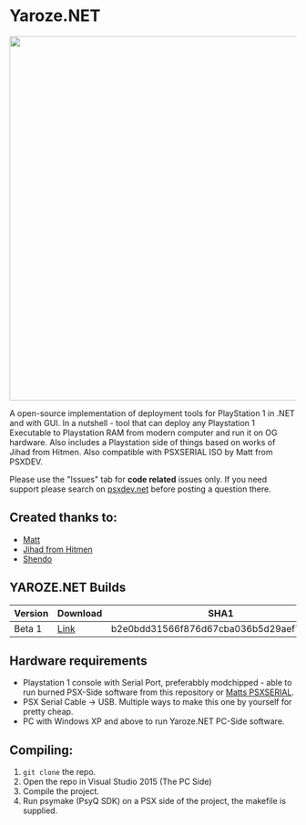 # Yaroze.NET
<img src="https://cloud.githubusercontent.com/assets/441290/22619563/325d6db0-eaf7-11e6-803e-6f9022187b8e.jpg" width="640" width="480">

A open-source implementation of deployment tools for PlayStation 1 in .NET and with GUI. 
In a nutshell - tool that can deploy any Playstation 1 Executable to Playstation RAM from modern computer and run it on OG hardware.
Also includes a Playstation side of things based on works of Jihad from Hitmen. Also compatible with PSXSERIAL ISO by Matt from PSXDEV.

Please use the "Issues" tab for **code related** issues only. If you need support please search on [psxdev.net](http://psxdev.net) before posting a question there.

## Created thanks to:
* [Matt](http://www.psxdev.net/forum/memberlist.php?mode=viewprofile&u=211)
* [Jihad from Hitmen](http://www.hitmen-console.org/)
* [Shendo](http://www.psxdev.net/forum/memberlist.php?mode=viewprofile&u=91)

## YAROZE.NET Builds

| Version | Download | SHA1 |
|---------|----------|------|
| Beta 1  | [Link]() | b2e0bdd31566f876d67cba036b5d29aef7ff257d  |


## Hardware requirements
* Playstation 1 console with Serial Port, preferabbly modchipped - able to run burned PSX-Side software from this repository or [Matts PSXSERIAL](http://www.psxdev.net/forum/viewtopic.php?f=69&t=378). 
* PSX Serial Cable -> USB. Multiple ways to make this one by yourself for pretty cheap.
* PC with Windows XP and above to run Yaroze.NET PC-Side software.

## Compiling:
1. `git clone` the repo.
2.  Open the repo in Visual Studio 2015 (The PC Side)
3.  Compile the project.
4.  Run psymake (PsyQ SDK) on a PSX side of the project, the makefile is supplied.

